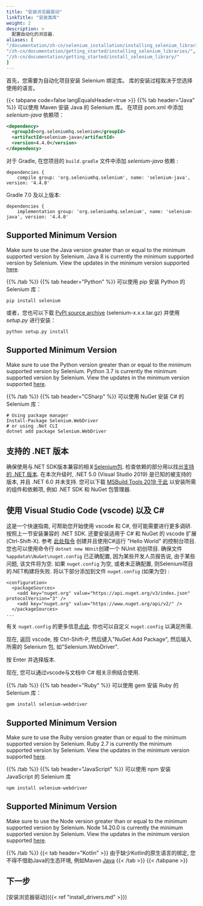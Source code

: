 ```yaml
---
title: "安装浏览器驱动"
linkTitle: "安装类库"
weight: 2
description: >
  配置自动化的浏览器.
aliases: [
"/documentation/zh-cn/selenium_installation/installing_selenium_libraries/",
"/zh-cn/documentation/getting_started/installing_selenium_libraries/",
"/zh-cn/documentation/getting_started/install_selenium_library/"
]
---
```


首先，您需要为自动化项目安装 Selenium 绑定库。
库的安装过程取决于您选择使用的语言。

{{< tabpane code=false langEqualsHeader=true >}}
  {{% tab header="Java" %}}
可以使用 Maven 安装 Java 的 Selenium 库。
在项目 pom.xml 中添加 _selenium-java_ 依赖项：

```xml
<dependency>
  <groupId>org.seleniumhq.selenium</groupId>
  <artifactId>selenium-java</artifactId>
  <version>4.4.0</version>
</dependency>
```

对于 Gradle, 在您项目的 `build.gradle` 文件中添加 _selenium-java_ 依赖 :

```text
dependencies {
    compile group: 'org.seleniumhq.selenium', name: 'selenium-java', version: '4.4.0'
```

Gradle 7.0 及以上版本:

```text
dependencies {
    implementation group: 'org.seleniumhq.selenium', name: 'selenium-java', version: '4.4.0'
```
## Supported Minimum Version

Make sure to use the Java version greater than or equal to the minimum supported version by Selenium. 
Java 8 is currently the minimum supported version by Selenium.
View the updates in the minimum version supported [here](https://github.com/SeleniumHQ/selenium/blob/trunk/.bazelrc#L13).

  {{% /tab %}}
  {{% tab header="Python" %}}
  可以使用 pip 安装 Python 的 Selenium 库：

```shell
pip install selenium
```

或者，您也可以下载 [PyPI source archive](https://pypi.org/project/selenium/#files)
(selenium-x.x.x.tar.gz) 并使用 _setup.py_ 进行安装：

```shell
python setup.py install
```
## Supported Minimum Version

Make sure to use the Python version greater than or equal to the minimum supported version by Selenium. 
Python 3.7 is currently the minimum supported version by Selenium.
View the updates in the minimum version supported [here](https://github.com/SeleniumHQ/selenium/blob/trunk/py/setup.py#L41).

  {{% /tab %}}
  {{% tab header="CSharp" %}}
  可以使用 NuGet 安装 C# 的 Selenium 库：

```shell
# Using package manager
Install-Package Selenium.WebDriver
# or using .Net CLI
dotnet add package Selenium.WebDriver
```
## 支持的 .NET 版本
确保使用与.NET SDK版本兼容的相关[Selenium包](https://www.nuget.org/packages/Selenium.WebDriver).
检查依赖的部分用以找出[支持的 .NET 版本](https://dotnet.microsoft.com/en-us/download/dotnet).
在本次升级时, .NET 5.0 (Visual Studio 2019) 是已知的被支持的版本, 并且 .NET 6.0 并未支持.
您可以下载 [MSBuild Tools 2019 于此](https://docs.microsoft.com/en-us/visualstudio/install/create-an-offline-installation-of-visual-studio?view=vs-2019)
以安装所需的组件和依赖项, 例如 .NET SDK 和 NuGet 包管理器.

## 使用 Visual Studio Code (vscode) 以及 C#
这是一个快速指南, 可帮助您开始使用 vscode 和 C#, 但可能需要进行更多调研.
按照上一节安装兼容的 .NET SDK.
还要安装适用于 C# 和 NuGet 的 vscode 扩展 (Ctrl-Shift-X).
参考 [此处指令](https://docs.microsoft.com/en-us/dotnet/core/tutorials/with-visual-studio-code?pivots=dotnet-5-0) 
创建并且使用C#运行 "Hello World" 的控制台项目.
您也可以使用命令行 `dotnet new NUnit`创建一个 NUnit 初创项目.
确保文件 `%appdata%\NuGet\nuget.config` 已正确配置, 
因为某些开发人员报告说, 
由于某些问题, 该文件将为空.
如果 `nuget.config` 为空,
或者未正确配置, 
则Selenium项目的.NET构建将失败.
将以下部分添加到文件 `nuget.config` (如果为空) :
```
<configuration>
  <packageSources>
    <add key="nuget.org" value="https://api.nuget.org/v3/index.json" protocolVersion="3" />
    <add key="nuget.org" value="https://www.nuget.org/api/v2/" />   
  </packageSources>
...
```
有关 `nuget.config` 的更多信息[点此](https://docs.microsoft.com/en-us/nuget/reference/nuget-config-file).
你也可以自定义 `nuget.config` 以满足所需.

现在, 返回 vscode, 按 Ctrl-Shift-P, 
然后键入"NuGet Add Package", 
然后输入所需的 Selenium 包, 
如"Selenium.WebDriver".

按 Enter 并选择版本.

现在, 您可以通过vscode与文档中 C# 相关示例结合使用.

  {{% /tab %}}
  {{% tab header="Ruby" %}}
  可以使用 gem 安装 Ruby 的 Selenium 库：

```shell
gem install selenium-webdriver
```

## Supported Minimum Version

Make sure to use the Ruby version greater than or equal to the minimum supported version by Selenium. 
Ruby 2.7 is currently the minimum supported version by Selenium.
View the updates in the minimum version supported [here](https://github.com/SeleniumHQ/selenium/blob/trunk/rb/selenium-webdriver.gemspec#L32).

  {{% /tab %}}
  {{% tab header="JavaScript" %}}
  可以使用 npm 安装 JavaScript 的 Selenium 库

```shell
npm install selenium-webdriver
```

## Supported Minimum Version

Make sure to use the Node version greater than or equal to the minimum supported version by Selenium. 
Node 14.20.0 is currently the minimum supported version by Selenium.
View the updates in the minimum version supported [here](https://github.com/SeleniumHQ/selenium/blob/trunk/javascript/node/selenium-webdriver/package.json#L23).

  {{% /tab %}}
  {{< tab header="Kotlin" >}}
  由于缺少Kotlin的原生语言的绑定, 您不得不借助Java的生态环境, 例如Maven [Java](#java)
  {{< /tab >}}
{{< /tabpane >}}

## 下一步
[安装浏览器驱动]({{< ref "install_drivers.md" >}})
